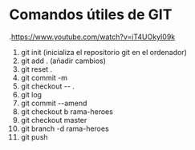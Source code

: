 # Comandos útiles de GIT
.https://www.youtube.com/watch?v=iT4UOkyI09k

1. git init (inicializa el repositorio git en el ordenador)
2. git add . (añadir cambios)
3. git reset .
4. git commit -m
5. git checkout -- .
6. git log
7. git commit --amend
8. git checkout b rama-heroes
9. git checkout master
10. git branch -d rama-heroes
11. git push

